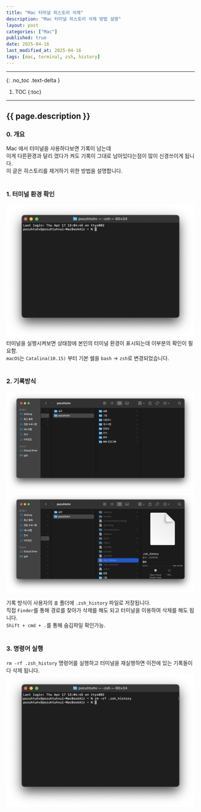 ```yaml
---
title: "Mac 터미널 히스토리 삭제"
description: "Mac 터미널 히스토리 삭제 방법 설명"
layout: post
categories: ["Mac"]
published: true
date: 2025-04-16
last_modified_at: 2025-04-16
tags: [mac, terminal, zsh, history]
---
```

---
{: .no_toc .text-delta }

1. TOC
{:toc}
---

<!-- 글의 제목은 ##
    나머지 큰 제목은 ###
    이후 나머지는 3개이상 -->

## {{ page.description }}

### 0. 개요
Mac 에서 터미널을 사용하다보면 기록이 남는데<br>
이게 다른환경과 달리 껐다가 켜도 기록이 그대로 남아있다는점이 많이 신경쓰이게 됩니다.<br>
이 글은 히스토리를 제거하기 위한 방법을 설명합니다.<br>
<br>

### 1. 터미널 환경 확인
![mac-terminal-history-del-1](/assets/img/2025-04-16-mac-terminal-history-del-1.png)
<br>
터미널을 실행시켜보면 상태창에 본인의 터미널 환경이 표시되는데 이부분의 확인이 필요함.<br>
`macOS`는 `Catalina(10.15)` 부터 기본 쉘을 `bash` → `zsh`로 변경되었습니다.<br>
<br>

### 2. 기록방식

<div class = 'image-gallery'>
    <img src ='/assets/img/2025-04-16-mac-terminal-history-del-2.png' alt='mmac-terminal-history-del-2'>
    <img src ='/assets/img/2025-04-16-mac-terminal-history-del-3.png' alt='mmac-terminal-history-del-3'>
</div>

기록 방식이 사용자의 `홈` 폴더에 `.zsh_history` 파일로 저장됩니다.<br>
직접 `Finder`를 통해 경로를 찾아가 삭제를 해도 되고 터미널을 이용하여 삭제를 해도 됩니다.<br>
`Shift + cmd + .`를 통해 숨김파일 확인가능.<br> 
<br>

### 3. 명령어 실행
`rm -rf .zsh_history` 명령어를 실행하고 터미널을 재실행하면 이전에 있는 기록들이 다 삭제 됩니다.<br>
![mac-terminal-history-del-4](/assets/img/2025-04-16-mac-terminal-history-del-4.png)
<br>